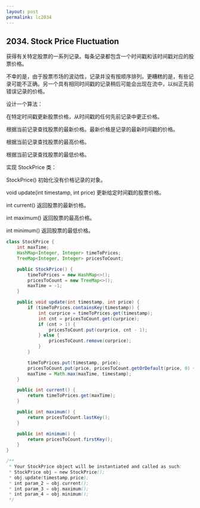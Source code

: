 ```yaml
---
layout: post
permalink: lc2034 
---
```


## 2034. Stock Price Fluctuation

获得有关特定股票的一系列记录。每条记录都包含一个时间戳和该时间戳对应的股票价格。

不幸的是，由于股票市场的波动性，记录并没有按顺序排列。更糟糕的是，有些记录可能不正确。另一个具有相同时间戳的记录稍后可能会出现在流中，以纠正先前错误记录的价格。

设计一个算法：

在特定时间戳更新股票价格，从时间戳的任何先前记录中更正价格。

根据当前记录查找股票的最新价格。最新价格是记录的最新时间戳的价格。

根据当前记录查找股票的最高价格。

根据当前记录查找股票的最低价格。

实现 StockPrice 类：

StockPrice() 初始化没有价格记录的对象。

void update(int timestamp, int price) 更新给定时间戳的股票价格。

int current() 返回股票的最新价格。

int maximum() 返回股票的最高价格。

int minimum() 返回股票的最低价格。

```java
class StockPrice {
    int maxTime;
    HashMap<Integer, Integer> timeToPrices;
    TreeMap<Integer, Integer> pricesToCount;

    public StockPrice() {
        timeToPrices = new HashMap<>();
        pricesToCount = new TreeMap<>();
        maxTime = -1;
    }

    public void update(int timestamp, int price) {
        if (timeToPrices.containsKey(timestamp)) {
            int curprice = timeToPrices.get(timestamp);
            int cnt = pricesToCount.get(curprice);
            if (cnt > 1) {
                pricesToCount.put(curprice, cnt - 1);
            } else {
                pricesToCount.remove(curprice);
            }
        }

        timeToPrices.put(timestamp, price);
        pricesToCount.put(price, pricesToCount.getOrDefault(price, 0) + 1);
        maxTime = Math.max(maxTime, timestamp);
    }

    public int current() {
        return timeToPrices.get(maxTime);
    }

    public int maximum() {
        return pricesToCount.lastKey();
    }

    public int minimum() {
        return pricesToCount.firstKey();
    }
}

/**
 * Your StockPrice object will be instantiated and called as such:
 * StockPrice obj = new StockPrice();
 * obj.update(timestamp,price);
 * int param_2 = obj.current();
 * int param_3 = obj.maximum();
 * int param_4 = obj.minimum();
 */
```